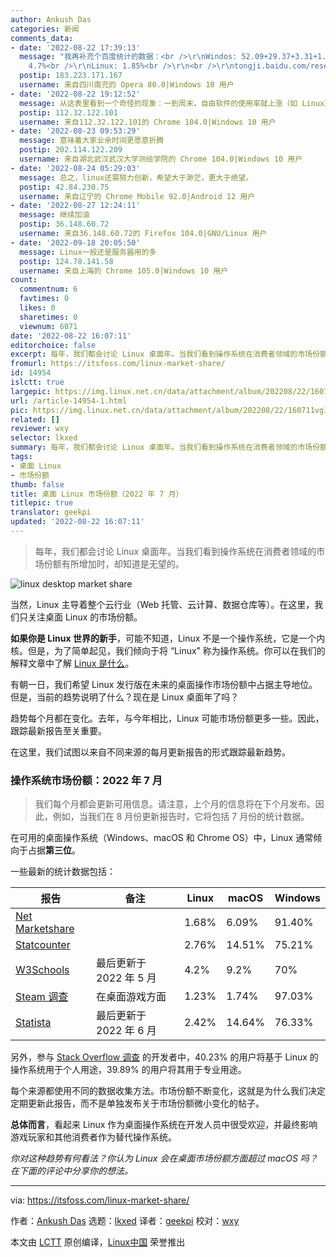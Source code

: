 ```yaml
---
author: Ankush Das
categories: 新闻
comments_data:
- date: '2022-08-22 17:39:13'
  message: "我再补充个百度统计的数据：<br />\r\nWindos: 52.09+29.37+3.31+1.61+1.4 = 87.78%<br />\r\nmacOS:
    4.7%<br />\r\nLinux: 1.85%<br />\r\n<br />\r\ntongji.baidu.com/research/site#os"
  postip: 183.223.171.167
  username: 来自四川南充的 Opera 80.0|Windows 10 用户
- date: '2022-08-22 19:12:52'
  message: 从这表里看到一个奇怪的现象：一到周末，自由软件的使用率就上涨（如 Linux），而商业软件的使用率往往下跌（如 Windows、macOS、Chrome）。不知道这意味着什么
  postip: 112.32.122.101
  username: 来自112.32.122.101的 Chrome 104.0|Windows 10 用户
- date: '2022-08-23 09:53:29'
  message: 意味着大家业余时间更愿意折腾
  postip: 202.114.122.209
  username: 来自湖北武汉武汉大学测绘学院的 Chrome 104.0|Windows 10 用户
- date: '2022-08-24 05:29:03'
  message: 总之，linux还需努力创新，希望大于渺茫，更大于绝望。
  postip: 42.84.230.75
  username: 来自辽宁的 Chrome Mobile 92.0|Android 12 用户
- date: '2022-08-27 12:24:11'
  message: 继续加油
  postip: 36.148.60.72
  username: 来自36.148.60.72的 Firefox 104.0|GNU/Linux 用户
- date: '2022-09-18 20:05:50'
  message: Linux一般还是服务器用的多
  postip: 124.78.141.58
  username: 来自上海的 Chrome 105.0|Windows 10 用户
count:
  commentnum: 6
  favtimes: 0
  likes: 0
  sharetimes: 0
  viewnum: 6071
date: '2022-08-22 16:07:11'
editorchoice: false
excerpt: 每年，我们都会讨论 Linux 桌面年。当我们看到操作系统在消费者领域的市场份额有所增加时，却知道是无望的。
fromurl: https://itsfoss.com/linux-market-share/
id: 14954
islctt: true
largepic: https://img.linux.net.cn/data/attachment/album/202208/22/160711vg1nrjfz9skxjefr.jpg
url: /article-14954-1.html
pic: https://img.linux.net.cn/data/attachment/album/202208/22/160711vg1nrjfz9skxjefr.jpg.thumb.jpg
related: []
reviewer: wxy
selector: lkxed
summary: 每年，我们都会讨论 Linux 桌面年。当我们看到操作系统在消费者领域的市场份额有所增加时，却知道是无望的。
tags:
- 桌面 Linux
- 市场份额
thumb: false
title: 桌面 Linux 市场份额（2022 年 7 月）
titlepic: true
translator: geekpi
updated: '2022-08-22 16:07:11'
---
```



> 
> 每年，我们都会讨论 Linux 桌面年。当我们看到操作系统在消费者领域的市场份额有所增加时，却知道是无望的。
> 
> 
> 


![linux desktop market share](/data/attachment/album/202208/22/160711vg1nrjfz9skxjefr.jpg)


当然，Linux 主导着整个云行业（Web 托管、云计算、数据仓库等）。在这里，我们只关注桌面 Linux 的市场份额。


**如果你是 Linux 世界的新手**，可能不知道，Linux 不是一个操作系统，它是一个内核。但是，为了简单起见，我们倾向于将 “Linux” 称为操作系统。你可以在我们的解释文章中了解 [Linux 是什么](https://itsfoss.com/what-is-linux/)。


有朝一日，我们希望 Linux 发行版在未来的桌面操作市场份额中占据主导地位。但是，当前的趋势说明了什么？现在是 Linux 桌面年了吗？


趋势每个月都在变化。去年，与今年相比，Linux 可能市场份额更多一些。因此，跟踪最新报告至关重要。


在这里，我们试图以来自不同来源的每月更新报告的形式跟踪最新趋势。


### 操作系统市场份额：2022 年 7 月



> 
> 我们每个月都会更新可用信息。请注意，上个月的信息将在下个月发布。因此，例如，当我们在 8 月份更新报告时，它将包括 7 月份的统计数据。
> 
> 
> 


在可用的桌面操作系统（Windows、macOS 和 Chrome OS）中，Linux 通常倾向于占据**第三位**。


一些最新的统计数据包括：




| 报告 | 备注 | Linux | macOS | Windows |
| --- | --- | --- | --- | --- |
| [Net Marketshare](https://www.netmarketshare.com/operating-system-market-share.aspx?options=%7B%22filter%22%3A%7B%22%24and%22%3A%5B%7B%22deviceType%22%3A%7B%22%24in%22%3A%5B%22Desktop%2Flaptop%22%5D%7D%7D%5D%7D%2C%22dateLabel%22%3A%22Custom%22%2C%22attributes%22%3A%22share%22%2C%22group%22%3A%22platform%22%2C%22sort%22%3A%7B%22share%22%3A-1%7D%2C%22id%22%3A%22platformsDesktop%22%2C%22dateInterval%22%3A%22Monthly%22%2C%22dateStart%22%3A%222021-12%22%2C%22dateEnd%22%3A%222022-07%22%2C%22segments%22%3A%22-1000%22%7D) |  | 1.68% | 6.09% | 91.40% |
| [Statcounter](https://gs.statcounter.com/os-market-share/desktop/worldwide) |  | 2.76% | 14.51% | 75.21% |
| [W3Schools](https://www.w3schools.com/browsers/browsers_os.asp) | 最后更新于 2022 年 5 月 | 4.2% | 9.2% | 70% |
| [Steam 调查](https://store.steampowered.com/hwsurvey/Steam-Hardware-Software-Survey-Welcome-to-Steam?platform=linux) | 在桌面游戏方面 | 1.23% | 1.74% | 97.03% |
| [Statista](https://www.statista.com/statistics/218089/global-market-share-of-windows-7/) | 最后更新于 2022 年 6 月 | 2.42% | 14.64% | 76.33% |


另外，参与 [Stack Overflow 调查](https://survey.stackoverflow.co/2022/#technology-most-popular-technologies) 的开发者中，40.23% 的用户将基于 Linux 的操作系统用于个人用途，39.89% 的用户将其用于专业用途。


每个来源都使用不同的数据收集方法。市场份额不断变化，这就是为什么我们决定定期更新此报告，而不是单独发布关于市场份额微小变化的帖子。


**总体而言**，看起来 Linux 作为桌面操作系统在开发人员中很受欢迎，并最终影响游戏玩家和其他消费者作为替代操作系统。


*你对这种趋势有何看法？你认为 Linux 会在桌面市场份额方面超过 macOS 吗？在下面的评论中分享你的想法。*




---


via: <https://itsfoss.com/linux-market-share/>


作者：[Ankush Das](https://itsfoss.com/author/ankush/) 选题：[lkxed](https://github.com/lkxed) 译者：[geekpi](https://github.com/geekpi) 校对：[wxy](https://github.com/wxy)


本文由 [LCTT](https://github.com/LCTT/TranslateProject) 原创编译，[Linux中国](https://linux.cn/) 荣誉推出